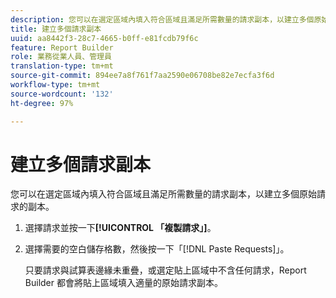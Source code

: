 ```yaml
---
description: 您可以在選定區域內填入符合區域且滿足所需數量的請求副本，以建立多個原始請求的副本。
title: 建立多個請求副本
uuid: aa8442f3-28c7-4665-b0ff-e81fcdb79f6c
feature: Report Builder
role: 業務從業人員、管理員
translation-type: tm+mt
source-git-commit: 894ee7a8f761f7aa2590e06708be82e7ecfa3f6d
workflow-type: tm+mt
source-wordcount: '132'
ht-degree: 97%

---
```



# 建立多個請求副本

您可以在選定區域內填入符合區域且滿足所需數量的請求副本，以建立多個原始請求的副本。

1. 選擇請求並按一下&#x200B;**[!UICONTROL 「複製請求」]**。
1. 選擇需要的空白儲存格數，然後按一下「[!DNL Paste Requests]」。

   只要請求與試算表邊緣未重疊，或選定貼上區域中不含任何請求，Report Builder 都會將貼上區域填入適量的原始請求副本。
